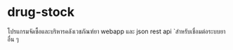 # drug-stock
โปรแกรมจัดซื้อและบริหารคลังเวชภัณฑ์ยา webapp  และ json rest api `สำหรับเชื่อมต่อระบบยาอื่น ๆ
